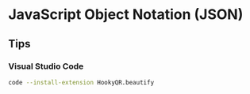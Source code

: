 # JavaScript Object Notation (JSON)

## Tips

### Visual Studio Code

```sh
code --install-extension HookyQR.beautify
```
